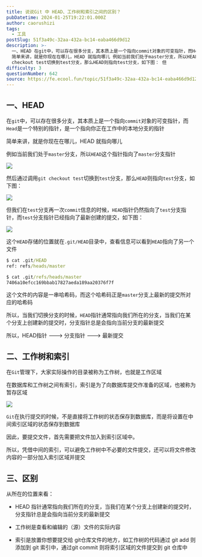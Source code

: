 ```yaml
---
title: 说说Git 中 HEAD、工作树和索引之间的区别？
pubDatetime: 2024-01-25T19:22:01.000Z
author: caorushizi
tags:
  - 工具
postSlug: 51f3a49c-32aa-432a-bc14-eaba466d9d12
description: >-
  一、HEAD 在git中，可以存在很多分支，其本质上是一个指向commit对象的可变指针，而Head是一个特别的指针，是一个指向你正在工作中的本地分支的指针
  简单来讲，就是你现在在哪儿，HEAD 就指向哪儿 例如当前我们处于master分支，所以HEAD这个指针指向了master分支指针 然后通过调用git
  checkout test切换到test分支，那么HEAD则指向test分支，如下图： 但
difficulty: 3
questionNumber: 642
source: https://fe.ecool.fun/topic/51f3a49c-32aa-432a-bc14-eaba466d9d12
---
```


## 一、HEAD

在`git`中，可以存在很多分支，其本质上是一个指向`commit`对象的可变指针，而`Head`是一个特别的指针，是一个指向你正在工作中的本地分支的指针

简单来讲，就是你现在在哪儿，HEAD 就指向哪儿

例如当前我们处于`master`分支，所以`HEAD`这个指针指向了`master`分支指针

![](https://static.ecool.fun//article/cd091dbf-2fd5-4bd7-937d-16faadf9effb.png)

然后通过调用`git checkout test`切换到`test`分支，那么`HEAD`则指向`test`分支，如下图：

![](https://static.ecool.fun//article/192444cf-91c0-4487-8aeb-fd86ae9481bc.png)

但我们在`test`分支再一次`commit`信息的时候，`HEAD`指针仍然指向了`test`分支指针，而`test`分支指针已经指向了最新创建的提交，如下图：

![](https://static.ecool.fun//article/aa121c86-e5a4-4bbc-9155-10c56dda4b74.png)

这个`HEAD`存储的位置就在`.git/HEAD`目录中，查看信息可以看到`HEAD`指向了另一个文件

```cmd
$ cat .git/HEAD
ref: refs/heads/master

$ cat .git/refs/heads/master
7406a10efcc169bbab17827aeda189aa20376f7f
```

这个文件的内容是一串哈希码，而这个哈希码正是`master`分支上最新的提交所对应的哈希码

所以，当我们切换分支的时候，`HEAD`指针通常指向我们所在的分支，当我们在某个分支上创建新的提交时，分支指针总是会指向当前分支的最新提交

所以，HEAD指针 ——–> 分支指针 ——–> 最新提交

## 二、工作树和索引

在`Git`管理下，大家实际操作的目录被称为工作树，也就是工作区域

在数据库和工作树之间有索引，索引是为了向数据库提交作准备的区域，也被称为暂存区域

![](https://static.ecool.fun//article/b26247bc-fa12-4b09-a31d-976246d54ea9.png)

`Git`在执行提交的时候，不是直接将工作树的状态保存到数据库，而是将设置在中间索引区域的状态保存到数据库

因此，要提交文件，首先需要把文件加入到索引区域中。

所以，凭借中间的索引，可以避免工作树中不必要的文件提交，还可以将文件修改内容的一部分加入索引区域并提交

## 三、区别

从所在的位置来看：

- HEAD 指针通常指向我们所在的分支，当我们在某个分支上创建新的提交时，分支指针总是会指向当前分支的最新提交

- 工作树是查看和编辑的（源）文件的实际内容

- 索引是放置你想要提交给 git仓库文件的地方，如工作树的代码通过 git add 则添加到 git 索引中，通过git commit 则将索引区域的文件提交到 git 仓库中
